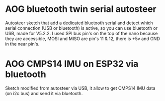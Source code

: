 # AOG bluetooth twin serial autosteer
Autosteer sketch that add a dedicated bluetooth serial and detect which serial connection (USB or bluetooth) is active, so you can use bluetooth or USB, made for V5.2.2.
I used SPI bus pin's on the top of the nano because they are accessible, MOSI and MISO are pin's 11 & 12, there is +5v and GND in the near pin's.

# AOG CMPS14 IMU on ESP32 via bluetooth
Sketch modified from autosteer via USB, it allow to get CMPS14 IMU data (on i2c bus) and send it via bluetooth.
